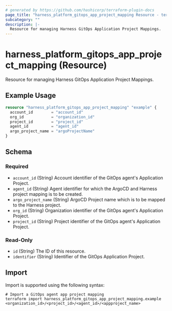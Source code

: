 ```yaml
---
# generated by https://github.com/hashicorp/terraform-plugin-docs
page_title: "harness_platform_gitops_app_project_mapping Resource - terraform-provider-harness"
subcategory: ""
description: |-
  Resource for managing Harness GitOps Application Project Mappings.
---
```


# harness_platform_gitops_app_project_mapping (Resource)

Resource for managing Harness GitOps Application Project Mappings.

## Example Usage

```terraform
resource "harness_platform_gitops_app_project_mapping" "example" {
  account_id        = "account_id"
  org_id            = "organization_id"
  project_id        = "project_id"
  agent_id          = "agent_id"
  argo_project_name = "argoProjectName"
}
```

<!-- schema generated by tfplugindocs -->
## Schema

### Required

- `account_id` (String) Account identifier of the GitOps agent's Application Project.
- `agent_id` (String) Agent identifier for which the ArgoCD and Harness project mapping is to be created.
- `argo_project_name` (String) ArgoCD Project name which is to be mapped to the Harness project.
- `org_id` (String) Organization identifier of the GitOps agent's Application Project.
- `project_id` (String) Project identifier of the GitOps agent's Application Project.

### Read-Only

- `id` (String) The ID of this resource.
- `identifier` (String) Identifier of the GitOps Application Project.

## Import

Import is supported using the following syntax:

```shell
# Import a GitOps agent app project mapping
terraform import harness_platform_gitops_app_project_mapping.example <organization_id>/<project_id>/<agent_id>/<appproject_name>
```
